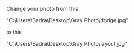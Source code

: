 Change your photo from this

"C:\Users\Sadra\Desktop\Gray Photo\dodge.jpg"

to this

"C:\Users\Sadra\Desktop\Gray Photo\layout.jpg"

